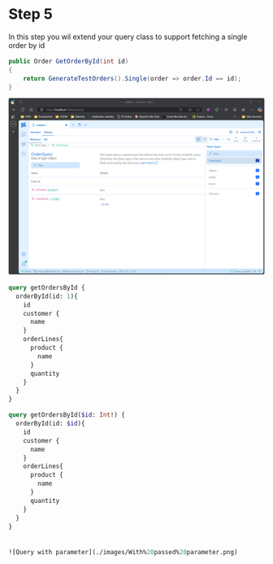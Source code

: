# Step 5
In this step you wil extend your query class to support fetching a single order by id


```csharp
public Order GetOrderById(int id)
{
    return GenerateTestOrders().Single(order => order.Id == id);
}
```

![Schema with query method with parameter added](./images/Query%20without%20external%20parameter.png)

```graphql
query getOrdersById {
  orderById(id: 1){
    id
    customer {
      name
    }
    orderLines{
      product {
        name
      }
      quantity
    }
  }
}
```


```graphql
query getOrdersById($id: Int!) {
  orderById(id: $id){
    id
    customer {
      name
    }
    orderLines{
      product {
        name
      }
      quantity
    }
  }
}


![Query with parameter](./images/With%20passed%20parameter.png)

